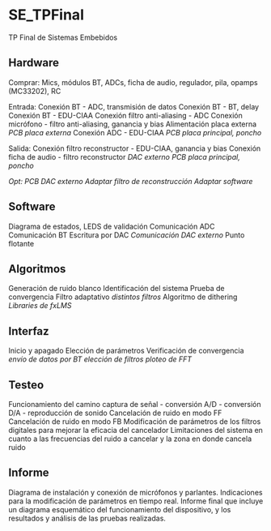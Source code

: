 # SE_TPFinal
TP Final de Sistemas Embebidos

## Hardware

Comprar:
    Mics, módulos BT, ADCs, ficha de audio, regulador, pila, opamps (MC33202), RC

Entrada:
    Conexión BT - ADC, transmisión de datos
    Conexión BT - BT, delay
    Conexión BT - EDU-CIAA
    Conexión filtro anti-aliasing - ADC
    Conexión micrófono - filtro anti-aliasing, ganancia y bias
    Alimentación placa externa
    *PCB placa externa*
    Conexión ADC - EDU-CIAA
    *PCB placa principal, poncho*

Salida:
    Conexión filtro reconstructor - EDU-CIAA, ganancia y bias
    Conexión ficha de audio - filtro reconstructor
    *DAC externo*
    *PCB placa principal, poncho*

*Opt:
    PCB
    DAC externo
        Adaptar filtro de reconstrucción
        Adaptar software*

## Software

Diagrama de estados, LEDS de validación
Comunicación ADC
Comunicación BT
Escritura por DAC
*Comunicación DAC externo*
Punto flotante

## Algoritmos

Generación de ruido blanco
Identificación del sistema
Prueba de convergencia
Filtro adaptativo
*distintos filtros*
Algoritmo de dithering
*Libraries de fxLMS*

## Interfaz

Inicio y apagado
Elección de parámetros
Verificación de convergencia
*envío de datos por BT*
*elección de filtros*
*ploteo de FFT*

## Testeo

Funcionamiento del camino captura de señal - conversión A/D - conversión D/A - reproducción de sonido
Cancelación de ruido en modo FF
Cancelación de ruido en modo FB
Modificación de parámetros de los filtros digitales para mejorar la eficacia del cancelador
Limitaciones del sistema en cuanto a las frecuencias del ruido a cancelar y la zona en donde cancela ruido

## Informe

Diagrama de instalación y conexión de micrófonos y parlantes.
Indicaciones para la modificación de parámetros en tiempo real.
Informe final que incluye un diagrama esquemático del funcionamiento del dispositivo, y los resultados y análisis de las pruebas realizadas.
